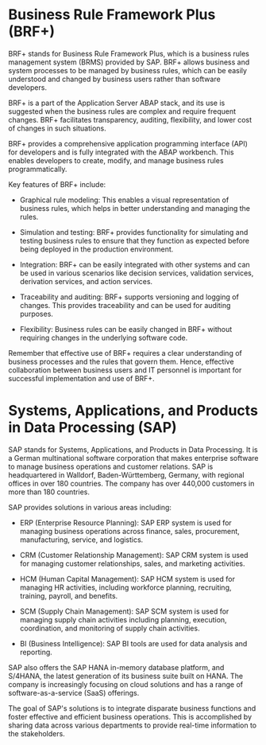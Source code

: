 # Business Rule Framework Plus (BRF+)

BRF+ stands for Business Rule Framework Plus, which is a business rules management system (BRMS) provided by SAP. BRF+ allows business and system processes to be managed by business rules, which can be easily understood and changed by business users rather than software developers. 

BRF+ is a part of the Application Server ABAP stack, and its use is suggested when the business rules are complex and require frequent changes. BRF+ facilitates transparency, auditing, flexibility, and lower cost of changes in such situations.

BRF+ provides a comprehensive application programming interface (API) for developers and is fully integrated with the ABAP workbench. This enables developers to create, modify, and manage business rules programmatically.

Key features of BRF+ include:

- Graphical rule modeling: This enables a visual representation of business rules, which helps in better understanding and managing the rules.

- Simulation and testing: BRF+ provides functionality for simulating and testing business rules to ensure that they function as expected before being deployed in the production environment.

- Integration: BRF+ can be easily integrated with other systems and can be used in various scenarios like decision services, validation services, derivation services, and action services.

- Traceability and auditing: BRF+ supports versioning and logging of changes. This provides traceability and can be used for auditing purposes.

- Flexibility: Business rules can be easily changed in BRF+ without requiring changes in the underlying software code.

Remember that effective use of BRF+ requires a clear understanding of business processes and the rules that govern them. Hence, effective collaboration between business users and IT personnel is important for successful implementation and use of BRF+.


# Systems, Applications, and Products in Data Processing (SAP)

SAP stands for Systems, Applications, and Products in Data Processing. It is a German multinational software corporation that makes enterprise software to manage business operations and customer relations. SAP is headquartered in Walldorf, Baden-Württemberg, Germany, with regional offices in over 180 countries. The company has over 440,000 customers in more than 180 countries.

SAP provides solutions in various areas including:

- ERP (Enterprise Resource Planning): SAP ERP system is used for managing business operations across finance, sales, procurement, manufacturing, service, and logistics.

- CRM (Customer Relationship Management): SAP CRM system is used for managing customer relationships, sales, and marketing activities.

- HCM (Human Capital Management): SAP HCM system is used for managing HR activities, including workforce planning, recruiting, training, payroll, and benefits.

- SCM (Supply Chain Management): SAP SCM system is used for managing supply chain activities including planning, execution, coordination, and monitoring of supply chain activities.

- BI (Business Intelligence): SAP BI tools are used for data analysis and reporting.

SAP also offers the SAP HANA in-memory database platform, and S/4HANA, the latest generation of its business suite built on HANA. The company is increasingly focusing on cloud solutions and has a range of software-as-a-service (SaaS) offerings.

The goal of SAP's solutions is to integrate disparate business functions and foster effective and efficient business operations. This is accomplished by sharing data across various departments to provide real-time information to the stakeholders.